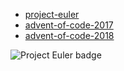 * [project-euler](https://projecteuler.net/)
* [advent-of-code-2017](https://adventofcode.com/2017)
* [advent-of-code-2018](https://adventofcode.com/2018)

![Project Euler badge](https://projecteuler.net/profile/steenuil.png)
